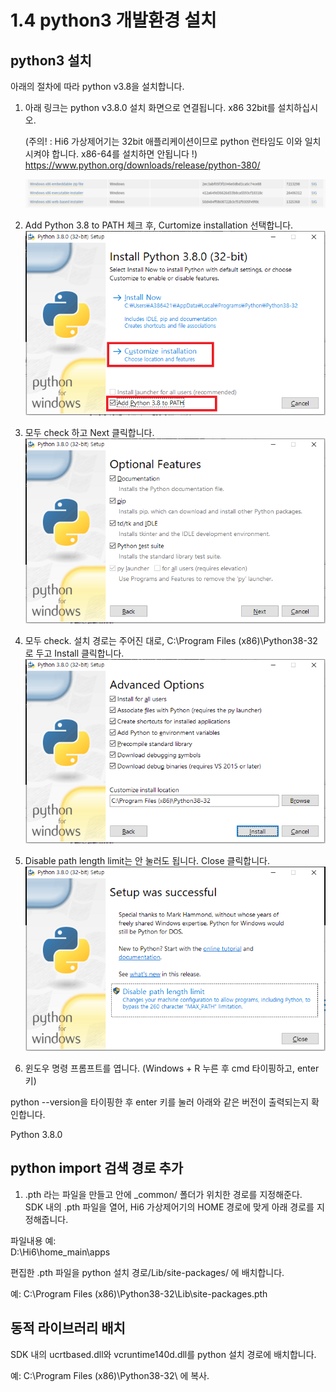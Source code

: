 # 1.4 python3 개발환경 설치
## python3 설치
아래의 절차에 따라 python v3.8을 설치합니다.



1) 아래 링크는 python v3.8.0 설치 화면으로 연결됩니다. x86 32bit를 설치하십시오.

    (주의! : Hi6 가상제어기는 32bit 애플리케이션이므로 python 런타임도 이와 일치시켜야 합니다. x86-64를 설치하면 안됩니다 !) </br>
    https://www.python.org/downloads/release/python-380/

    ![](../_assets/image_2.png)

2) Add Python 3.8 to PATH 체크 후, Curtomize installation 선택합니다.
    ![](../_assets/image_3.png)

3) 모두 check 하고 Next 클릭합니다.
    ![](../_assets/image_4.png)
4) 모두 check. 설치 경로는 주어진 대로, C:\Program Files (x86)\Python38-32 로 두고 Install 클릭합니다.
    ![](../_assets/image_5.png)
5) Disable path length limit는 안 눌러도 됩니다. Close 클릭합니다.
    ![](../_assets/image_6.png)

6) 윈도우 명령 프롬프트를 엽니다. (Windows + R 누른 후 cmd 타이핑하고, enter키)

python --version을 타이핑한 후 enter 키를 눌러 아래와 같은 버전이 출력되는지 확인합니다.

Python 3.8.0

## python import 검색 경로 추가
1) .pth 라는 파일을 만들고 안에 _common/ 폴더가 위치한 경로를 지정해준다. </br>SDK 내의 .pth 파일을 열어, Hi6 가상제어기의 HOME 경로에 맞게 아래 경로를 지정해줍니다.
 

파일내용 예:    
    D:\Hi6\home_main\apps

편집한 .pth 파일을 python 설치 경로/Lib/site-packages/ 에 배치합니다.

예: C:\Program Files (x86)\Python38-32\Lib\site-packages\.pth


## 동적 라이브러리 배치
SDK 내의 ucrtbased.dll와 vcruntime140d.dll를 python 설치 경로에 배치합니다.

예: C:\Program Files (x86)\Python38-32\ 에 복사.